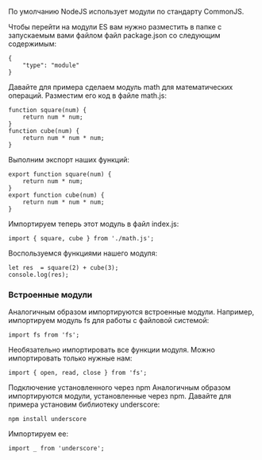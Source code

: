 По умолчанию NodeJS использует модули по стандарту CommonJS.

Чтобы перейти на модули ES вам нужно разместить в папке с запускаемым вами файлом файл package.json со следующим содержимым:
```
{
	"type": "module"
}
```

Давайте для примера сделаем модуль math для математических операций. Разместим его код в файле math.js:

```
function square(num) {
	return num * num;
}
function cube(num) {
	return num * num * num;
}
```

Выполним экспорт наших функций:

```
export function square(num) {
	return num * num;
}
export function cube(num) {
	return num * num * num;
}
```
Импортируем теперь этот модуль в файл index.js:

```
import { square, cube } from './math.js';
```
Воспользуемся функциями нашего модуля:

```
let res  = square(2) + cube(3);
console.log(res);
```

### Встроенные модули
Аналогичным образом импортируются встроенные модули. Например, импортируем модуль fs для работы с файловой системой:

``import fs from 'fs';``

Необязательно импортировать все функции модуля. Можно импортировать только нужные нам:

``import { open, read, close } from 'fs';``

Подключение установленного через npm
Аналогичным образом импортируются модули, установленные через npm. Давайте для примера установим библиотеку underscore:

``npm install underscore``

Импортируем ее:

``import _ from 'underscore';``